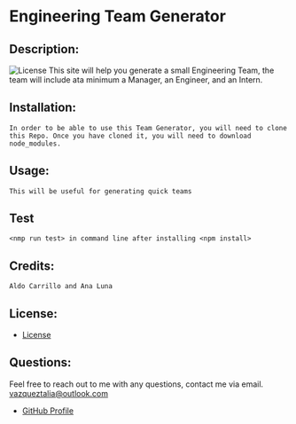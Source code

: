 # Engineering Team Generator
## Description:
![License](https://img.shields.io/badge/License-MIT-yellow.svg)
    This site will help you generate a small Engineering Team, the team will include ata minimum a Manager, an Engineer, and an Intern.
## Installation:
    In order to be able to use this Team Generator, you will need to clone this Repo. Once you have cloned it, you will need to download node_modules.
## Usage:
    This will be useful for generating quick teams
## Test
    <nmp run test> in command line after installing <npm install>
## Credits:
    Aldo Carrillo and Ana Luna
## License:
- [License](https://opensource.org/licenses/)
## Questions:
Feel free to reach out to me with any questions, contact me via email. vazqueztalia@outlook.com
- [GitHub Profile](https://github.com/taliavazquez)
